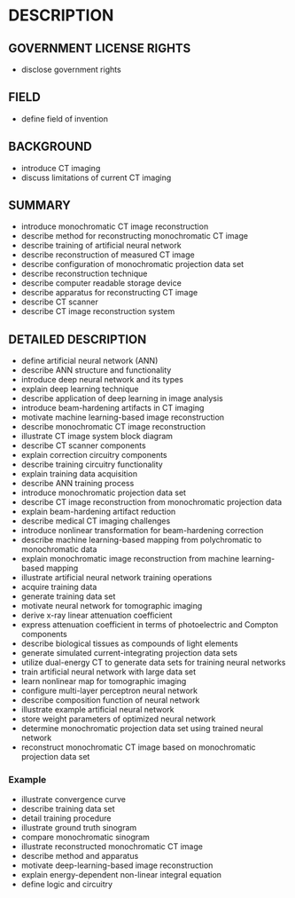# DESCRIPTION

## GOVERNMENT LICENSE RIGHTS

- disclose government rights

## FIELD

- define field of invention

## BACKGROUND

- introduce CT imaging
- discuss limitations of current CT imaging

## SUMMARY

- introduce monochromatic CT image reconstruction
- describe method for reconstructing monochromatic CT image
- describe training of artificial neural network
- describe reconstruction of measured CT image
- describe configuration of monochromatic projection data set
- describe reconstruction technique
- describe computer readable storage device
- describe apparatus for reconstructing CT image
- describe CT scanner
- describe CT image reconstruction system

## DETAILED DESCRIPTION

- define artificial neural network (ANN)
- describe ANN structure and functionality
- introduce deep neural network and its types
- explain deep learning technique
- describe application of deep learning in image analysis
- introduce beam-hardening artifacts in CT imaging
- motivate machine learning-based image reconstruction
- describe monochromatic CT image reconstruction
- illustrate CT image system block diagram
- describe CT scanner components
- explain correction circuitry components
- describe training circuitry functionality
- explain training data acquisition
- describe ANN training process
- introduce monochromatic projection data set
- describe CT image reconstruction from monochromatic projection data
- explain beam-hardening artifact reduction
- describe medical CT imaging challenges
- introduce nonlinear transformation for beam-hardening correction
- describe machine learning-based mapping from polychromatic to monochromatic data
- explain monochromatic image reconstruction from machine learning-based mapping
- illustrate artificial neural network training operations
- acquire training data
- generate training data set
- motivate neural network for tomographic imaging
- derive x-ray linear attenuation coefficient
- express attenuation coefficient in terms of photoelectric and Compton components
- describe biological tissues as compounds of light elements
- generate simulated current-integrating projection data sets
- utilize dual-energy CT to generate data sets for training neural networks
- train artificial neural network with large data set
- learn nonlinear map for tomographic imaging
- configure multi-layer perceptron neural network
- describe composition function of neural network
- illustrate example artificial neural network
- store weight parameters of optimized neural network
- determine monochromatic projection data set using trained neural network
- reconstruct monochromatic CT image based on monochromatic projection data set

### Example

- illustrate convergence curve
- describe training data set
- detail training procedure
- illustrate ground truth sinogram
- compare monochromatic sinogram
- illustrate reconstructed monochromatic CT image
- describe method and apparatus
- motivate deep-learning-based image reconstruction
- explain energy-dependent non-linear integral equation
- define logic and circuitry


